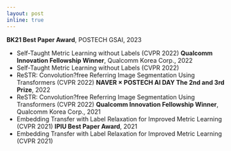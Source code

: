 ```yaml
---
layout: post
inline: true
---
```


**BK21 Best Paper Award**, POSTECH GSAI, 2023
- Self-Taught Metric Learning without Labels (CVPR 2022)
**Qualcomm Innovation Fellowship Winner**, Qualcomm Korea Corp., 2022
- Self-Taught Metric Learning without Labels (CVPR 2022)
- ReSTR: Convolution?free Referring Image Segmentation Using Transformers (CVPR 2022)
**NAVER × POSTECH AI DAY The 2nd and 3rd Prize**, 2022
- ReSTR: Convolution?free Referring Image Segmentation Using Transformers (CVPR 2022)
**Qualcomm Innovation Fellowship Winner**, Qualcomm Korea Corp., 2021
- Embedding Transfer with Label Relaxation for Improved Metric Learning  (CVPR 2021)
**IPIU Best Paper Award**, 2021
- Embedding Transfer with Label Relaxation for Improved Metric Learning  (CVPR 2021)